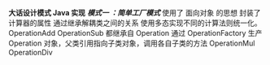**大话设计模式 Java 实现**
***模式一 ：简单工厂模式***
使用了 面向对象 的思想
封装了计算器的属性
通过继承解耦类之间的关系
使用多态实现不同的计算法则统一化。
OperationAdd
OperationSub    都继承自 Operation    通过 OperationFactory 生产 Operation 对象，父类引用指向子类对象，调用各自子类的方法 
OperationMul
OperationDiv    
